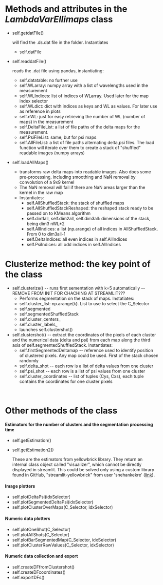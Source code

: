 # Methods and attributes in the *LambdaVarEllimaps* class 

- self.getdatFile()   

  will find the .ds.dat file in the folder. 
  Instantiates 

  - self.datFile

- self.readdatFile()  

  reads the .dat file using pandas, instantiating:
     - self.datatable: no further use
     - self.WLarray: numpy array with a list of wavelengths used in the measurement
     - self.WLIndices: list of indices of WLarray. Used later for the map index selector
     - self.WLdict: dict with indices as keys and WL as values. For later use as reference in plots
     - self.nWL: just for easy retrieving the number of WL (number of maps) in the measurement
     - self.DeltaFileList: a list of file paths of the delta maps for the measurement. 
     - self.PsiFileList: same, but for psi maps
     - self.AllFileList: a list of file paths alternating delta,psi files. The load function will iterate over them to create a stack of "shuffled" readable images (numpy arrays)

- self.loadAllMaps() 
  - transforms raw delta maps into readable images. Also does some pre-processing, including smoothing and NaN removal by convolution of a 9x9 kernel
  - The NaN removal will fail if there are NaN areas larger than the kernel in the raw map
  - Instantiates:
    - self.AllShuffledStack: the stack of shuffled maps
    - self.AllShuffledStackReshaped: the reshaped stack ready to be passed on to KMeans algorithm
    - self.dim1all, self.dim2all, self.dim3all: dimensions of the stack, being dim3 nWL*2
    - self.AllIndices: a list (np.arange) of all indices in AllShuffledStack. From 0 to dim3all-1
    - self.DeltaIndices: all even indices in self.AllIndices
    - self.PsiIndices: all odd indices in self.AllIndices

# Clusterize method: the key point of the class

- self.clusterize()  -- runs first sementation with k=5 automatically -- REMOVE FROM INIT FOR CHACHING AT STREAMLIT???
  - Performs segmentation on the stack of maps. Instatiates:
  - self.cluster_list: np.arange(k). List to use to select the C_Selector
  - self.segmented
  - self.segmentedShuffledStack
  - self.cluster_centers_
  - self.cluster_labels_
  - launches self.clustershot()
- self.clustershot() -- extract the coordinates of the pixels of each cluster and the numerical data (delta and psi) from each map along the third axis of self.segmentedShuffledStack. Instantiates:
  - self.firstSegmentedDeltamap -- reference used to identify position of clustered pixels. Any map could be used. First of the stack chosen randomly
  - self.delta_shot -- each row is a list of delta values from one cluster
  - self.psi_shot -- each row is a list of psi values from one cluster
  - self.cluster_coordinates -- list of tuples (Cys, Cxs), each tuple contains the coordinates for one cluster pixels

​	

# Other methods of the class

#### Estimators for the number of clusters and the segmentation processing time

- self.getEstimation()

- self.getEstimation2()

  These are the estimators from yellowbrick library. They return an internal class object called "visualizer", which cannot be directly displayed in streamlit. This could be solved only using a custom library found in GitHub, "streamlit-yellowbrick" from user 'snehankekre' ([link](https://github.com/snehankekre/streamlit-yellowbrick)).

  

#### Image plotters

- self.plotDeltaPsi(idxSelector)
- self.plotSegmentedDeltaPsi(idxSelector)
- self.plotClusterOverMaps(C_Selector, idxSelector)

#### Numeric data plotters

- self.plotOneShot(C_Selector)
- self.plotAllShots(C_Selector)
- self.plotBarSegmentedMap(C_Selector, idxSelector)
- self.plotClusterRawValues(C_Selector, idxSelector)

#### Numeric data collection and export

- self.createDFfromClustershot()
- self.createDFcoordinates()
- self.exportDFs()